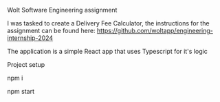 Wolt Software Engineering assignment

I was tasked to create a Delivery Fee Calculator, the instructions for the assignment
can be found here:
https://github.com/woltapp/engineering-internship-2024

The application is a simple React app that uses Typescript for it's logic

Project setup

npm i

npm start
